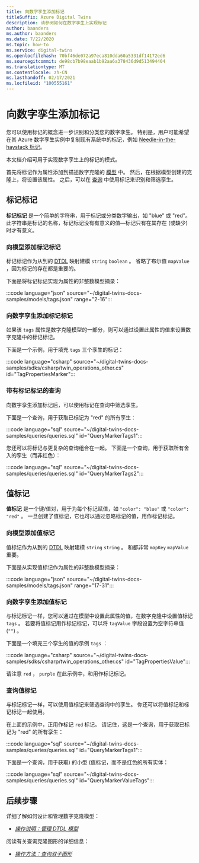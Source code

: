 ```yaml
---
title: 向数字孪生添加标记
titleSuffix: Azure Digital Twins
description: 请参阅如何在数字孪生上实现标记
author: baanders
ms.author: baanders
ms.date: 7/22/2020
ms.topic: how-to
ms.service: digital-twins
ms.openlocfilehash: 70bf46de072a97eca810dda60a5331df14172ed6
ms.sourcegitcommit: de98cb7b98eaab1b92aa6a378436d9d513494404
ms.translationtype: MT
ms.contentlocale: zh-CN
ms.lasthandoff: 02/17/2021
ms.locfileid: "100555161"
---
```

# <a name="add-tags-to-digital-twins"></a>向数字孪生添加标记 

您可以使用标记的概念进一步识别和分类您的数字孪生。 特别是，用户可能希望在其 Azure 数字孪生实例中复制现有系统中的标记，例如 [Needle-in-the-haystack 标记](https://project-haystack.org/doc/TagModel)。 

本文档介绍可用于实现数字孪生上的标记的模式。

首先将标记作为属性添加到描述数字克隆的 [模型](concepts-models.md) 中。 然后，在根据模型创建的克隆上，将设置该属性。 之后，可以在 [查询](concepts-query-language.md) 中使用标记来识别和筛选孪生。

## <a name="marker-tags"></a>标记标记 

**标记标记** 是一个简单的字符串，用于标记或分类数字输出，如 "blue" 或 "red"。 此字符串是标记的名称，标记标记没有有意义的值—标记只有在其存在 (或缺少) 时才有意义。 

### <a name="add-marker-tags-to-model"></a>向模型添加标记标记 

标记标记作为从到的 [DTDL](https://github.com/Azure/opendigitaltwins-dtdl/blob/master/DTDL/v2/dtdlv2.md) 映射建模 `string` `boolean` 。 省略了布尔值 `mapValue` ，因为标记的存在都是重要的。 

下面是将标记标记实现为属性的非整数模型摘录：

:::code language="json" source="~/digital-twins-docs-samples/models/tags.json" range="2-16":::

### <a name="add-marker-tags-to-digital-twins"></a>向数字孪生添加标记标记

如果该 `tags` 属性是数字克隆模型的一部分，则可以通过设置此属性的值来设置数字克隆中的标记标记。 

下面是一个示例，用于填充 `tags` 三个孪生的标记：

:::code language="csharp" source="~/digital-twins-docs-samples/sdks/csharp/twin_operations_other.cs" id="TagPropertiesMarker":::

### <a name="query-with-marker-tags"></a>带有标记标记的查询

向数字孪生添加标记后，可以使用标记在查询中筛选孪生。 

下面是一个查询，用于获取已标记为 "red" 的所有孪生： 

:::code language="sql" source="~/digital-twins-docs-samples/queries/queries.sql" id="QueryMarkerTags1":::

您还可以将标记与更复杂的查询组合在一起。 下面是一个查询，用于获取所有舍入的孪生（而非红色）： 

:::code language="sql" source="~/digital-twins-docs-samples/queries/queries.sql" id="QueryMarkerTags2":::

## <a name="value-tags"></a>值标记 

**值标记** 是一个键/值对，用于为每个标记赋值，如 `"color": "blue"` 或 `"color": "red"` 。 一旦创建了值标记，它也可以通过忽略标记的值，用作标记标记。 

### <a name="add-value-tags-to-model"></a>向模型添加值标记 

值标记作为从到的 [DTDL](https://github.com/Azure/opendigitaltwins-dtdl/blob/master/DTDL/v2/dtdlv2.md) 映射建模 `string` `string` 。 和都非常 `mapKey` `mapValue` 重要。 

下面是从实现值标记作为属性的非整数模型摘录：

:::code language="json" source="~/digital-twins-docs-samples/models/tags.json" range="17-31":::

### <a name="add-value-tags-to-digital-twins"></a>向数字孪生添加值标记

与标记标记一样，您可以通过在模型中设置此属性的值，在数字克隆中设置值标记 `tags` 。 若要将值标记用作标记标记，可以将 `tagValue` 字段设置为空字符串值 (`""`) 。 

下面是一个填充三个孪生的值的示例 `tags` ：

:::code language="csharp" source="~/digital-twins-docs-samples/sdks/csharp/twin_operations_other.cs" id="TagPropertiesValue":::

请注意 `red` ， `purple` 在此示例中，和用作标记标记。

### <a name="query-with-value-tags"></a>查询值标记

与标记标记一样，可以使用值标记来筛选查询中的孪生。 你还可以将值标记和标记标记一起使用。

在上面的示例中，正用作标记 `red` 标记。 请记住，这是一个查询，用于获取已标记为 "red" 的所有孪生： 

:::code language="sql" source="~/digital-twins-docs-samples/queries/queries.sql" id="QueryMarkerTags1":::

下面是一个查询，用于获取) 的小型 (值标记，而不是红色的所有实体： 

:::code language="sql" source="~/digital-twins-docs-samples/queries/queries.sql" id="QueryMarkerValueTags":::

## <a name="next-steps"></a>后续步骤

详细了解如何设计和管理数字克隆模型：
* [*操作说明：管理 DTDL 模型*](how-to-manage-model.md)

阅读有关查询克隆图形的详细信息：
* [*操作方法：查询双子图形*](how-to-query-graph.md)
